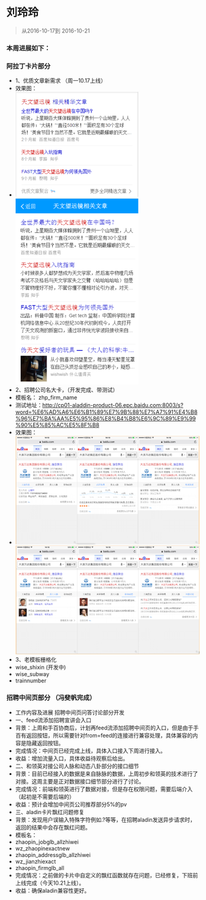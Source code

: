 # 刘玲玲

> 从2016-10-17到 2016-10-21

### 本周进展如下： 

###  阿拉丁卡片部分
* 1、优质文章新需求 （周一10.17上线） 
*    效果图： 
*   <img src="../2016-09-30/img/v_liulingling/article.png" width="320"> <img src="../2016-09-30/img/v_liulingling/sf_article.png" width="320">
* 2、招聘公司名大卡，（开发完成、带测试）
*    模板名： zhp_firm_name
*    测试地址：http://cp01-aladdin-product-06.epc.baidu.com:8003/s?word=%E6%AD%A6%E6%B1%89%E7%9B%88%E7%A7%91%E4%B8%96%E7%BA%AA%E5%95%86%E8%B4%B8%E6%9C%89%E9%99%90%E5%85%AC%E5%8F%B8
*    效果图：
*    <img src="../2016-09-30/img/v_liulingling/company1.png" width="500"> <img src="../2016-09-30/img/v_liulingling/company2.png" width="500">
* 3、老模板栅格化
*   wise_shixin (开发中)
*   wise_subway
*   trainnumber


### 招聘中间页部分 （冯斐帆完成）

* 工作内容及进展	招聘中间页问答讨论部分开发
* 一、feed流添加招聘宣讲会入口
* 背景：上周和手百协商后，计划再feed流添加招聘中间页的入口，但是由于手百有返回按钮，所以需要针对from=feed的连接进行兼容处理，具体兼容的内容是隐藏返回按钮。
* 完成情况：中间页已经完成上线，具体入口接入下周进行接入。
* 收益：增加流量入口，具体收益待观察后给出。
* 二、和领英对接公司人脉和动态八卦部分的接口细节
* 背景：目前已经接入的数据是来自脉脉的数据，上周初步和领英的技术进行了对接。这周主要是正对数据接口细节部分进行了讨论。
* 完成情况：前端和领英进行了数据对接，但是存在权限问题，需要后端介入（起初是不需要后端的）
* 收益：预计会增加中间页公司推荐部分5%的pv
* 三、aladin卡片飘红问题修复
* 背景：发现用户误输入特殊字符例如.?等等，在招聘aladin发送异步请求时，返回的结果中会存在飘红问题。
* 模板名：
* zhaopin_jobglb_allzhiwei
* wz_zhaopinexactnew
* zhaopin_addressglb_allzhiwei
* wz_jianzhiexact
* zhaopin_firmglb_all
* 完成情况：之前做的卡片中自定义的飘红函数就存在问题，已经修复，下班前上线完成（今天10.21上线）。
* 收益：确保aladin兼容性更好。

